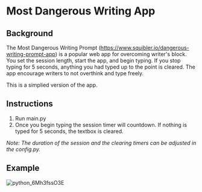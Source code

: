 # Most Dangerous Writing App

## Background
The Most Dangerous Writing Prompt (https://www.squibler.io/dangerous-writing-prompt-app) is a popular web app for overcoming writer's block. You set the session length, start the app, and begin typing. If you stop typing for 5 seconds, anything you had typed up to the point is cleared. The app encourage writers to not overthink and type freely. 

This is a simplied version of the app. 

## Instructions
1. Run main.py
2. Once you begin typing the session timer will countdown. If nothing is typed for 5 seconds, the textbox is cleared.

_Note: The duration of the session and the clearing timers can be adjusted in the config.py._

## Example
![python_6Mh3fssO3E](https://github.com/user-attachments/assets/ac30ead7-f738-4e56-99a7-26f57d7d4655)
